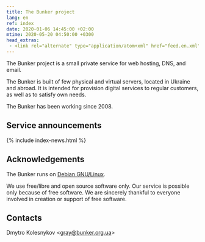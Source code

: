 ```yaml
---
title: The Bunker project
lang: en
ref: index
date: 2020-01-06 14:45:00 +02:00
mtime: 2020-05-20 04:50:00 +0300
head_extras:
 - <link rel="alternate" type="application/atom+xml" href="feed.en.xml" title="Service announcements">
---
```


The Bunker project is a small private service for web hosting,
DNS, and email.

The Bunker is built of few physical and virtual servers,
located in Ukraine and abroad.
It is intended for provision digital services to regular customers,
as well as to satisfy own needs.

The Bunker has been working since 2008.


Service announcements
---------------------

{% include index-news.html %}


Acknowledgements
----------------

The Bunker runs on [Debian GNU/Linux][1].

We use free/libre and open source software only.
Our service is possible only because of free software.
We are sincerely thankful to everyone involved in creation or support
of free software.


Contacts
--------

<p itemscope itemtype="http://schema.org/Person">
  <span itemprop="name">Dmytro Kolesnykov</span>
  <span aria-hidden="true">&lt;</span><a
    href="mailto:%22Dmytro%20Kolesnykov%22%20%3cgray@bunker.org.ua%3e"
    class="mail" itemprop="email">gray@bunker.org.ua</a><span
    aria-hidden="true">&gt;</span>
</p>

[1]: https://www.debian.org/index.en.html
